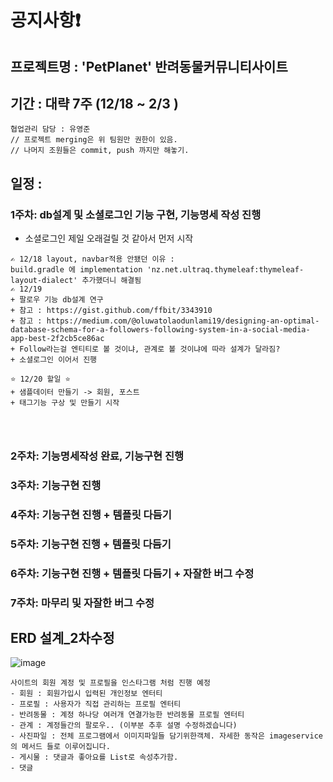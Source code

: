 # 공지사항❗

## 프로젝트명 : 'PetPlanet' 반려동물커뮤니티사이트 
## 기간 : 대략 7주 (12/18 ~ 2/3 )


```
협업관리 담당 : 유영준 
// 프로젝트 merging은 위 팀원만 권한이 있음. 
// 나머지 조원들은 commit, push 까지만 해놓기.
```
## 일정 : 
### 1주차: db설계 및 소셜로그인 기능 구현, 기능명세 작성 진행 
 - 소셜로그인 제일 오래걸릴 것 같아서 먼저 시작
```
✍ 12/18 layout, navbar적용 안됐던 이유 : 
build.gradle 에 implementation 'nz.net.ultraq.thymeleaf:thymeleaf-layout-dialect' 추가했더니 해결됨
✍ 12/19
+ 팔로우 기능 db설계 연구 
+ 참고 : https://gist.github.com/ffbit/3343910
+ 참고 : https://medium.com/@oluwatolaodunlami19/designing-an-optimal-database-schema-for-a-followers-following-system-in-a-social-media-app-best-2f2cb5ce86ac
+ Follow라는걸 엔티티로 볼 것이냐, 관계로 볼 것이냐에 따라 설계가 달라짐?
+ 소셜로그인 이어서 진행

⭐ 12/20 할일 ⭐
+ 샘플데이터 만들기 -> 회원, 포스트
+ 태그기능 구상 및 만들기 시작




```
    
### 2주차: 기능명세작성 완료, 기능구현 진행 
### 3주차: 기능구현 진행 
### 4주차: 기능구현 진행  + 템플릿 다듬기
### 5주차: 기능구현 진행  + 템플릿 다듬기
### 6주차: 기능구현 진행  + 템플릿 다듬기 + 자잘한 버그 수정
### 7주차: 마무리 및 자잘한 버그 수정

## ERD 설계_2차수정
![image](https://github.com/second-project-team/project_team4/assets/143607484/39430ae4-52a0-45e0-b981-7826379beb39)




```
사이트의 회원 계정 및 프로필을 인스타그램 처럼 진행 예정
- 회원 : 회원가입시 입력된 개인정보 엔터티
- 프로필 : 사용자가 직접 관리하는 프로필 엔터티
- 반려동물 : 계정 하나당 여러개 연결가능한 반려동물 프로필 엔터티
- 관계 : 계정들간의 팔로우.. (이부분 추후 설명 수정하겠습니다)
- 사진파일 : 전체 프로그램에서 이미지파일들 담기위한객체. 자세한 동작은 imageservice의 메서드 들로 이루어집니다.
- 게시물 : 댓글과 좋아요를 List로 속성추가함.
- 댓글  
 



```
